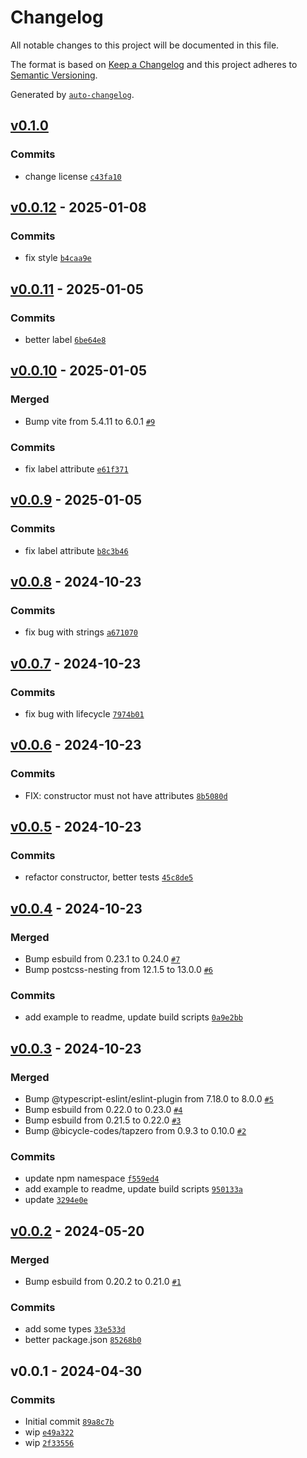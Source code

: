 # Changelog

All notable changes to this project will be documented in this file.

The format is based on [Keep a Changelog](https://keepachangelog.com/en/1.0.0/)
and this project adheres to [Semantic Versioning](https://semver.org/spec/v2.0.0.html).

Generated by [`auto-changelog`](https://github.com/CookPete/auto-changelog).

## [v0.1.0](https://github.com/substrate-system/progress-indicator/compare/v0.0.12...v0.1.0)

### Commits

- change license [`c43fa10`](https://github.com/substrate-system/progress-indicator/commit/c43fa1072643f0c4af662c88f50d5ee4da5ed44b)

## [v0.0.12](https://github.com/substrate-system/progress-indicator/compare/v0.0.11...v0.0.12) - 2025-01-08

### Commits

- fix style [`b4caa9e`](https://github.com/substrate-system/progress-indicator/commit/b4caa9ed8e5903d65f6c7a4fe2117a86532620f2)

## [v0.0.11](https://github.com/substrate-system/progress-indicator/compare/v0.0.10...v0.0.11) - 2025-01-05

### Commits

- better label [`6be64e8`](https://github.com/substrate-system/progress-indicator/commit/6be64e8a2b686dc009ab22eb5187b88440018120)

## [v0.0.10](https://github.com/substrate-system/progress-indicator/compare/v0.0.9...v0.0.10) - 2025-01-05

### Merged

- Bump vite from 5.4.11 to 6.0.1 [`#9`](https://github.com/substrate-system/progress-indicator/pull/9)

### Commits

- fix label attribute [`e61f371`](https://github.com/substrate-system/progress-indicator/commit/e61f3717f8c3356e07da5cd4a194a6dafa25a12e)

## [v0.0.9](https://github.com/substrate-system/progress-indicator/compare/v0.0.8...v0.0.9) - 2025-01-05

### Commits

- fix label attribute [`b8c3b46`](https://github.com/substrate-system/progress-indicator/commit/b8c3b46a9401fbf91fb7dda69311ab003c7f9c0a)

## [v0.0.8](https://github.com/substrate-system/progress-indicator/compare/v0.0.7...v0.0.8) - 2024-10-23

### Commits

- fix bug with strings [`a671070`](https://github.com/substrate-system/progress-indicator/commit/a67107059aaa940219a4b431d41ae409d01efa64)

## [v0.0.7](https://github.com/substrate-system/progress-indicator/compare/v0.0.6...v0.0.7) - 2024-10-23

### Commits

- fix bug with lifecycle [`7974b01`](https://github.com/substrate-system/progress-indicator/commit/7974b014ad7019d94e2b3ec815c904fe84d29a50)

## [v0.0.6](https://github.com/substrate-system/progress-indicator/compare/v0.0.5...v0.0.6) - 2024-10-23

### Commits

- FIX: constructor must not have attributes [`8b5080d`](https://github.com/substrate-system/progress-indicator/commit/8b5080d2be58f6c69886c16d7c4616eabaeb5493)

## [v0.0.5](https://github.com/substrate-system/progress-indicator/compare/v0.0.4...v0.0.5) - 2024-10-23

### Commits

- refactor constructor, better tests [`45c8de5`](https://github.com/substrate-system/progress-indicator/commit/45c8de55f1c75fe028898f3d220da0f481242768)

## [v0.0.4](https://github.com/substrate-system/progress-indicator/compare/v0.0.3...v0.0.4) - 2024-10-23

### Merged

- Bump esbuild from 0.23.1 to 0.24.0 [`#7`](https://github.com/substrate-system/progress-indicator/pull/7)
- Bump postcss-nesting from 12.1.5 to 13.0.0 [`#6`](https://github.com/substrate-system/progress-indicator/pull/6)

### Commits

- add example to readme, update build scripts [`0a9e2bb`](https://github.com/substrate-system/progress-indicator/commit/0a9e2bb0c53cce0d8422b6edd1d4610d0b4f51d8)

## [v0.0.3](https://github.com/substrate-system/progress-indicator/compare/v0.0.2...v0.0.3) - 2024-10-23

### Merged

- Bump @typescript-eslint/eslint-plugin from 7.18.0 to 8.0.0 [`#5`](https://github.com/substrate-system/progress-indicator/pull/5)
- Bump esbuild from 0.22.0 to 0.23.0 [`#4`](https://github.com/substrate-system/progress-indicator/pull/4)
- Bump esbuild from 0.21.5 to 0.22.0 [`#3`](https://github.com/substrate-system/progress-indicator/pull/3)
- Bump @bicycle-codes/tapzero from 0.9.3 to 0.10.0 [`#2`](https://github.com/substrate-system/progress-indicator/pull/2)

### Commits

- update npm namespace [`f559ed4`](https://github.com/substrate-system/progress-indicator/commit/f559ed4f03a2cf73de5ab826e9febf7273e0274a)
- add example to readme, update build scripts [`950133a`](https://github.com/substrate-system/progress-indicator/commit/950133a5877778c27e60432b23296a216aebc0c1)
- update [`3294e0e`](https://github.com/substrate-system/progress-indicator/commit/3294e0e73b8fa133f29ffbb5f879b5c42fb2d2b9)

## [v0.0.2](https://github.com/substrate-system/progress-indicator/compare/v0.0.1...v0.0.2) - 2024-05-20

### Merged

- Bump esbuild from 0.20.2 to 0.21.0 [`#1`](https://github.com/substrate-system/progress-indicator/pull/1)

### Commits

- add some types [`33e533d`](https://github.com/substrate-system/progress-indicator/commit/33e533d8fa6bd057b74a40c7f4eee0afe8b9ab90)
- better package.json [`85268b0`](https://github.com/substrate-system/progress-indicator/commit/85268b0249ce5f7c6e21e2fff8c36f07e02ec292)

## v0.0.1 - 2024-04-30

### Commits

- Initial commit [`89a8c7b`](https://github.com/substrate-system/progress-indicator/commit/89a8c7bc768951afa97160e0c8f810c02ddf1031)
- wip [`e49a322`](https://github.com/substrate-system/progress-indicator/commit/e49a3228a16dfd0a03face884d8b81cbd055a249)
- wip [`2f33556`](https://github.com/substrate-system/progress-indicator/commit/2f3355667ba1d208bd98f2c5509c6f1bf370d6fb)
